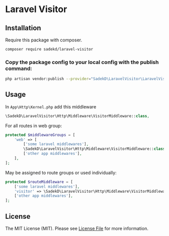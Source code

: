 # Laravel Visitor

## Installation

Require this package with composer.

```bash
composer require sadekd/laravel-visitor
```

### Copy the package config to your local config with the publish command:

```bash
php artisan vendor:publish --provider="SadekD\LaravelVisitor\LaravelVisitorServiceProvider"
```

## Usage

In `App\Http\Kernel.php` add this middleware

```php
\SadekD\LaravelVisitor\Http\Middleware\VisitorMiddleware::class,
```

For all routes in web group:

```php
protected $middlewareGroups = [
    'web' => [
        ['some laravel middlewares'],
        \SadekD\LaravelVisitor\Http\Middleware\VisitorMiddleware::class,
        ['other app middlewares'],
    ],
];
```

May be assigned to route groups or used individually:

```php
protected $routeMiddleware = [
    ['some laravel middlewares'],
    'visitor' => \SadekD\LaravelVisitor\Http\Middleware\VisitorMiddleware::class,
    ['other app middlewares'],
];
```

## License

The MIT License (MIT). Please see [License File](LICENSE.md) for more information.
